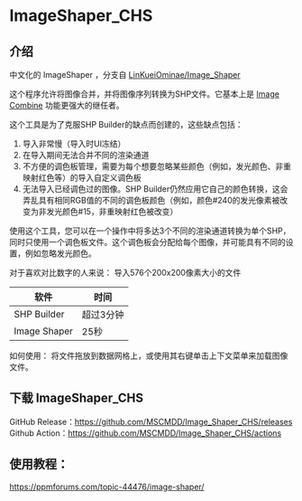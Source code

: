 # ImageShaper_CHS

## 介绍

中文化的 ImageShaper ，分支自 [LinKueiOminae/Image_Shaper](https://github.com/LinKueiOminae/Image_Shaper/)

这个程序允许将图像合并，并将图像序列转换为SHP文件。它基本上是 [Image Combine](https://ppmforums.com/viewtopic.php?t=42256) 功能更强大的继任者。

这个工具是为了克服SHP Builder的缺点而创建的，这些缺点包括：

1. 导入非常慢（导入时UI冻结）
2. 在导入期间无法合并不同的渲染通道
3. 不方便的调色板管理，需要为每个想要忽略某些颜色（例如，发光颜色、非重映射红色等）的导入自定义调色板
4. 无法导入已经调色过的图像。SHP Builder仍然应用它自己的颜色转换，这会弄乱具有相同RGB值的不同的调色板颜色（例如，颜色#240的发光像素被改变为非发光颜色#15，非重映射红色被改变）

使用这个工具，您可以在一个操作中将多达3个不同的渲染通道转换为单个SHP，同时只使用一个调色板文件。这个调色板会分配给每个图像，并可能具有不同的设置，例如忽略发光颜色。

对于喜欢对比数字的人来说： 导入576个200x200像素大小的文件

| 软件 | 时间 |
| --- | --- |
| SHP Builder | 超过3分钟 |
| Image Shaper | 25秒 |

如何使用： 将文件拖放到数据网格上，或使用其右键单击上下文菜单来加载图像文件。

## 下载 ImageShaper_CHS

GitHub Release：https://github.com/MSCMDD/Image_Shaper_CHS/releases
Github Action：https://github.com/MSCMDD/Image_Shaper_CHS/actions

## 使用教程：

https://ppmforums.com/topic-44476/image-shaper/
